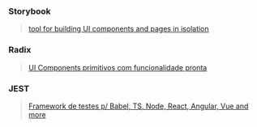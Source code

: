 ### Storybook
> [tool for building UI components and pages in isolation](https://storybook.js.org/)
### Radix
> [UI Components primitivos com funcionalidade pronta](https://www.radix-ui.com/)
### JEST
> [Framework de testes p/ Babel, TS, Node, React, Angular, Vue and more](https://jestjs.io/pt-BR/)